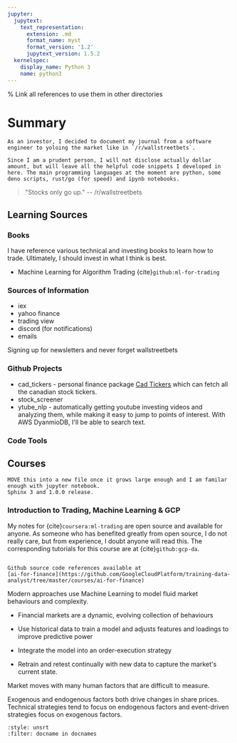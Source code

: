 ```yaml
---
jupyter:
  jupytext:
    text_representation:
      extension: .md
      format_name: myst
      format_version: '1.2'
      jupytext_version: 1.5.2
  kernelspec:
    display_name: Python 3
    name: python3
---
```


% Link all references to use them in other directories

# Summary

```{note}
As an investor, I decided to document my journal from a software engineer to yoloing the market like in `/r/wallstreetbets`.

Since I am a prudent person, I will not disclose actually dollar amount, but will leave all the helpful code snippets I developed in here. The main programming languages at the moment are python, some deno scripts, rust/go (for speed) and ipynb notebooks.
```

> \"Stocks only go up.\" -- /r/wallstreetbets


## Learning Sources

### Books

I have reference various technical and investing books to learn how to trade. Ultimately, I should invest in what I think is best.

* Machine Learning for Algorithm Trading {cite}`github:ml-for-trading`

### Sources of Information
* iex
* yahoo finance
* trading view
* discord (for notifications)
* emails

Signing up for newsletters and never forget wallstreetbets


### Github Projects
* cad_tickers - personal finance package [Cad Tickers](https://pypi.org/project/cad-tickers/) which can fetch all the canadian stock tickers.
* stock_screener
* ytube_nlp - automatically getting youtube investing videos and analyzing them, 
while making it easy to jump to points of interest. With AWS DyanmioDB, I'll
be able to search text.

### Code Tools

## Courses
```{warning}
MOVE this into a new file once it grows large enough and I am familar enough with jupyter notebook.
Sphinx 3 and 1.0.0 release.
```

### Introduction to Trading, Machine Learning & GCP
My notes for {cite}`coursera:ml-trading` are open source and available for anyone. As someone who has benefited greatly from open source, I do not really care, but from experience, I doubt anyone will read this. The corresponding tutorials for this course are at {cite}`github:gcp-da`.

```{note}

Github source code references available at 
[ai-for-finance](https://github.com/GoogleCloudPlatform/training-data-analyst/tree/master/courses/ai-for-finance)
```


Modern approaches use Machine Learning to model fluid market behaviours
and complexity.

-   Financial markets are a dynamic, evolving collection of behaviours

-   Use historical data to train a model and adjusts features and
    loadings to improve predictive power

-   Integrate the model into an order-execution strategy

-   Retrain and retest continually with new data to capture the market's
    current state.

Market moves with many human factors that are difficult to measure.

Exogenous and endogenous factors both drive changes in share prices.
Technical strategies tend to focus on endogenous factors and
event-driven strategies focus on exogenous factors.

```{bibliography} ../_bibliography/references.bib
:style: unsrt
:filter: docname in docnames
```
